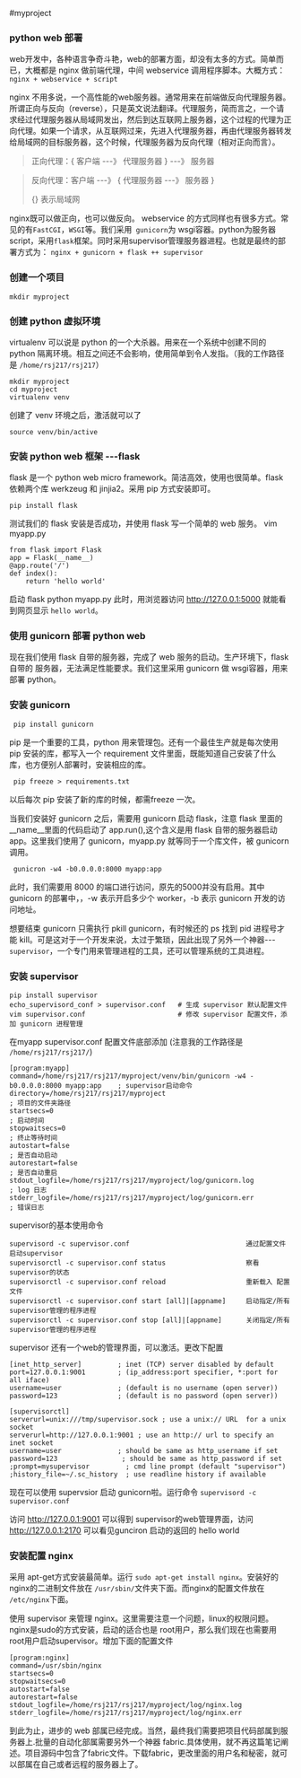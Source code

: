 #myproject


### python web 部署

web开发中，各种语言争奇斗艳，web的部署方面，却没有太多的方式。简单而已，大概都是 nginx 做前端代理，中间 webservice 调用程序脚本。大概方式：`nginx + webservice + script`

nginx 不用多说，一个高性能的web服务器。通常用来在前端做反向代理服务器。所谓正向与反向（reverse），只是英文说法翻译。代理服务，简而言之，一个请求经过代理服务器从局域网发出，然后到达互联网上服务器，这个过程的代理为正向代理。如果一个请求，从互联网过来，先进入代理服务器，再由代理服务器转发给局域网的目标服务器，这个时候，代理服务器为反向代理（相对正向而言）。

> 正向代理：{ 客户端 ---》 代理服务器 } ---》 服务器 

> 反向代理：客户端 ---》 { 代理服务器 ---》 服务器 } 
>  
> {} 表示局域网

nginx既可以做正向，也可以做反向。
webservice 的方式同样也有很多方式。常见的有`FastCGI`，`WSGI`等。我们采用` gunicorn`为 wsgi容器。python为服务器script，采用`flask`框架。同时采用supervisor管理服务器进程。也就是最终的部署方式为：
`nginx + gunicorn + flask ++ supervisor`

### 创建一个项目
   
    mkdir myproject
 
### 创建 python 虚拟环境
virtualenv 可以说是 python 的一个大杀器。用来在一个系统中创建不同的 python 隔离环境。相互之间还不会影响，使用简单到令人发指。（我的工作路径是 `/home/rsj217/rsj217`）

    mkdir myproject
    cd myproject
    virtualenv venv

创建了 venv 环境之后，激活就可以了
    
    source venv/bin/active

### 安装 python web 框架 ---flask

flask 是一个 python web micro framework。简洁高效，使用也很简单。flask 依赖两个库 werkzeug 和 jinjia2。采用 pip 方式安装即可。
    
    pip install flask

测试我们的 flask 安装是否成功，并使用 flask 写一个简单的 web 服务。
    vim myapp.py
     
    from flask import Flask
    app = Flask(__name__)
    @app.route('/')
    def index():
        return 'hello world'

启动 flask
    python myapp.py
此时，用浏览器访问 http://127.0.0.1:5000 就能看到网页显示 `hello world`。

### 使用 gunicorn 部署 python web 
    
现在我们使用 flask 自带的服务器，完成了 web 服务的启动。生产环境下，flask 自带的 服务器，无法满足性能要求。我们这里采用 gunicorn 做 wsgi容器，用来部署 python。

### 安装 gunicorn
   
     pip install gunicorn

pip 是一个重要的工具，python 用来管理包。还有一个最佳生产就是每次使用 pip 安装的库，都写入一个 requirement 文件里面，既能知道自己安装了什么库，也方便别人部署时，安装相应的库。
     
     pip freeze > requirements.txt

以后每次 pip 安装了新的库的时候，都需freeze 一次。

当我们安装好 gunicorn 之后，需要用 gunicorn 启动 flask，注意 flask 里面的__name__里面的代码启动了 app.run(),这个含义是用 flask 自带的服务器启动 app。这里我们使用了 gunicorn，myapp.py  就等同于一个库文件，被 gunicorn 调用。

     gunicron -w4 -b0.0.0.0:8000 myapp:app

此时，我们需要用 8000 的端口进行访问，原先的5000并没有启用。其中 gunicorn 的部署中，，-w 表示开启多少个 worker，-b 表示 gunicorn 开发的访问地址。
 
想要结束 gunicorn 只需执行 pkill gunicorn，有时候还的 ps 找到 pid 进程号才能 kill。可是这对于一个开发来说，太过于繁琐，因此出现了另外一个神器---`supervisor`，一个专门用来管理进程的工具，还可以管理系统的工具进程。

### 安装 supervisor
    pip install supervisor
    echo_supervisord_conf > supervisor.conf   # 生成 supervisor 默认配置文件
    vim supervisor.conf                       # 修改 supervisor 配置文件，添加 gunicorn 进程管理

在myapp supervisor.conf   配置文件底部添加  (注意我的工作路径是` /home/rsj217/rsj217/`)

    [program:myapp]
    command=/home/rsj217/rsj217/myproject/venv/bin/gunicorn -w4 -b0.0.0.0:8000 myapp:app    ; supervisor启动命令
    directory=/home/rsj217/rsj217/myproject                                                 ; 项目的文件夹路径
    startsecs=0                                                                             ; 启动时间
    stopwaitsecs=0                                                                          ; 终止等待时间
    autostart=false                                                                         ; 是否自动启动
    autorestart=false                                                                       ; 是否自动重启
    stdout_logfile=/home/rsj217/rsj217/myproject/log/gunicorn.log                           ; log 日志
    stderr_logfile=/home/rsj217/rsj217/myproject/log/gunicorn.err                           ; 错误日志
    
supervisor的基本使用命令

    supervisord -c supervisor.conf                             通过配置文件启动supervisor
    supervisorctl -c supervisor.conf status                    察看supervisor的状态
    supervisorctl -c supervisor.conf reload                    重新载入 配置文件
    supervisorctl -c supervisor.conf start [all]|[appname]     启动指定/所有 supervisor管理的程序进程
    supervisorctl -c supervisor.conf stop [all]|[appname]      关闭指定/所有 supervisor管理的程序进程

supervisor 还有一个web的管理界面，可以激活。更改下配置

    [inet_http_server]         ; inet (TCP) server disabled by default
    port=127.0.0.1:9001        ; (ip_address:port specifier, *:port for all iface)
    username=user              ; (default is no username (open server))
    password=123               ; (default is no password (open server))

    [supervisorctl]
    serverurl=unix:///tmp/supervisor.sock ; use a unix:// URL  for a unix socket
    serverurl=http://127.0.0.1:9001 ; use an http:// url to specify an inet socket
    username=user              ; should be same as http_username if set
    password=123                ; should be same as http_password if set
    ;prompt=mysupervisor         ; cmd line prompt (default "supervisor")
    ;history_file=~/.sc_history  ; use readline history if available

现在可以使用 supervsior 启动 gunicorn啦。运行命令 `supervisord -c supervisor.conf `

访问 http://127.0.0.1:9001 可以得到 supervisor的web管理界面，访问 http://127.0.0.1:2170 可以看见gunciron 启动的返回的 hello world

### 安装配置 nginx

采用 apt-get方式安装最简单。运行 `sudo apt-get install nginx`。安装好的nginx的二进制文件放在 `/usr/sbin/`文件夹下面。而nginx的配置文件放在 `/etc/nginx`下面。

使用 supervisor 来管理 nginx。这里需要注意一个问题，linux的权限问题。nginx是sudo的方式安装，启动的适合也是 root用户，那么我们现在也需要用 root用户启动supervisor。增加下面的配置文件

    [program:nginx]
    command=/usr/sbin/nginx
    startsecs=0
    stopwaitsecs=0
    autostart=false
    autorestart=false
    stdout_logfile=/home/rsj217/rsj217/myproject/log/nginx.log
    stderr_logfile=/home/rsj217/rsj217/myproject/log/nginx.err   

到此为止，进步的 web 部属已经完成。当然，最终我们需要把项目代码部属到服务器上.批量的自动化部属需要另外一个神器 fabric.具体使用，就不再这篇笔记阐述。项目源码中包含了fabric文件。下载fabric，更改里面的用户名和秘密，就可以部属在自己或者远程的服务器上了。






  
        










